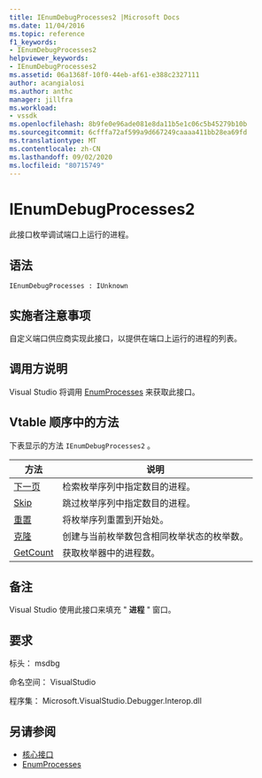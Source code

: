 ```yaml
---
title: IEnumDebugProcesses2 |Microsoft Docs
ms.date: 11/04/2016
ms.topic: reference
f1_keywords:
- IEnumDebugProcesses2
helpviewer_keywords:
- IEnumDebugProcesses2
ms.assetid: 06a1368f-10f0-44eb-af61-e388c2327111
author: acangialosi
ms.author: anthc
manager: jillfra
ms.workload:
- vssdk
ms.openlocfilehash: 8b9fe0e96ade081e8da11b5e1c06c5b45279b10b
ms.sourcegitcommit: 6cfffa72af599a9d667249caaaa411bb28ea69fd
ms.translationtype: MT
ms.contentlocale: zh-CN
ms.lasthandoff: 09/02/2020
ms.locfileid: "80715749"
---
```

# <a name="ienumdebugprocesses2"></a>IEnumDebugProcesses2
此接口枚举调试端口上运行的进程。

## <a name="syntax"></a>语法

```
IEnumDebugProcesses : IUnknown
```

## <a name="notes-for-implementers"></a>实施者注意事项
 自定义端口供应商实现此接口，以提供在端口上运行的进程的列表。

## <a name="notes-for-callers"></a>调用方说明
 Visual Studio 将调用 [EnumProcesses](../../../extensibility/debugger/reference/idebugport2-enumprocesses.md) 来获取此接口。

## <a name="methods-in-vtable-order"></a>Vtable 顺序中的方法
 下表显示的方法 `IEnumDebugProcesses2` 。

|方法|说明|
|------------|-----------------|
|[下一页](../../../extensibility/debugger/reference/ienumdebugprocesses2-next.md)|检索枚举序列中指定数目的进程。|
|[Skip](../../../extensibility/debugger/reference/ienumdebugprocesses2-skip.md)|跳过枚举序列中指定数目的进程。|
|[重置](../../../extensibility/debugger/reference/ienumdebugprocesses2-reset.md)|将枚举序列重置到开始处。|
|[克隆](../../../extensibility/debugger/reference/ienumdebugprocesses2-clone.md)|创建与当前枚举数包含相同枚举状态的枚举数。|
|[GetCount](../../../extensibility/debugger/reference/ienumdebugprocesses2-getcount.md)|获取枚举器中的进程数。|

## <a name="remarks"></a>备注
 Visual Studio 使用此接口来填充 " **进程** " 窗口。

## <a name="requirements"></a>要求
 标头： msdbg

 命名空间： VisualStudio

 程序集： Microsoft.VisualStudio.Debugger.Interop.dll

## <a name="see-also"></a>另请参阅
- [核心接口](../../../extensibility/debugger/reference/core-interfaces.md)
- [EnumProcesses](../../../extensibility/debugger/reference/idebugport2-enumprocesses.md)
